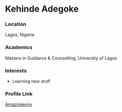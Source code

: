 # Kehinde Adegoke

### Location

Lagos, Nigeria

### Academics

Masters in Guidance & Counselling, University of Lagos

### Interests

- Learning new stuff

### Profile Link

[Amazinkenny](https://github.com/Amazinkenny)